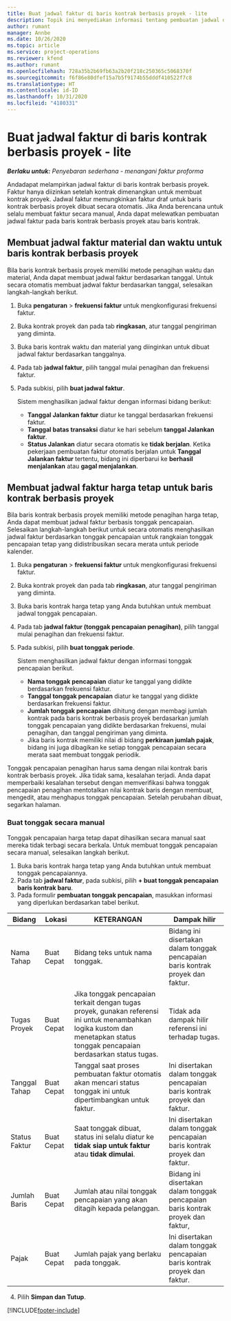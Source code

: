 ```yaml
---
title: Buat jadwal faktur di baris kontrak berbasis proyek - lite
description: Topik ini menyediakan informasi tentang pembuatan jadwal dan tonggak pencapaian faktur.
author: rumant
manager: Annbe
ms.date: 10/26/2020
ms.topic: article
ms.service: project-operations
ms.reviewer: kfend
ms.author: rumant
ms.openlocfilehash: 728a35b2b69fb63a2b20f218c250365c5068370f
ms.sourcegitcommit: f6f86e80dfef15a7b5f9174b55dddf410522f7c8
ms.translationtype: HT
ms.contentlocale: id-ID
ms.lasthandoff: 10/31/2020
ms.locfileid: "4180331"
---
```

# <a name="create-invoice-schedules-on-a-project-based-contract-line---lite"></a>Buat jadwal faktur di baris kontrak berbasis proyek - lite

_**Berlaku untuk:** Penyebaran sederhana - menangani faktur proforma_

Andadapat melampirkan jadwal faktur di baris kontrak berbasis proyek. Faktur hanya diizinkan setelah kontrak dimenangkan untuk membuat kontrak proyek. Jadwal faktur memungkinkan faktur draf untuk baris kontrak berbasis proyek dibuat secara otomatis. Jika Anda berencana untuk selalu membuat faktur secara manual, Anda dapat melewatkan pembuatan jadwal faktur pada baris kontrak berbasis proyek atau baris kontrak.

## <a name="create-a-time-and-material-invoice-schedule-for-a-project-based-contract-line"></a>Membuat jadwal faktur material dan waktu untuk baris kontrak berbasis proyek

Bila baris kontrak berbasis proyek memiliki metode penagihan waktu dan material, Anda dapat membuat jadwal faktur berdasarkan tanggal. Untuk secara otomatis membuat jadwal faktur berdasarkan tanggal, selesaikan langkah-langkah berikut.

1. Buka **pengaturan** > **frekuensi faktur** untuk mengkonfigurasi frekuensi faktur.
2. Buka kontrak proyek dan pada tab **ringkasan**, atur tanggal pengiriman yang diminta.
3. Buka baris kontrak waktu dan material yang diinginkan untuk dibuat jadwal faktur berdasarkan tanggalnya. 
4. Pada tab **jadwal faktur**, pilih tanggal mulai penagihan dan frekuensi faktur. 
5. Pada subkisi, pilih **buat jadwal faktur**.

    Sistem menghasilkan jadwal faktur dengan informasi bidang berikut:

    - **Tanggal Jalankan faktur** diatur ke tanggal berdasarkan frekuensi faktur.
    - **Tanggal batas transaksi** diatur ke hari sebelum **tanggal Jalankan faktur**.
    - **Status Jalankan** diatur secara otomatis ke **tidak berjalan**. Ketika pekerjaan pembuatan faktur otomatis berjalan untuk **Tanggal Jalankan faktur** tertentu, bidang ini diperbarui ke **berhasil menjalankan** atau **gagal menjalankan**.

## <a name="create-a-fixed-price-invoice-schedule-for-a-project-based-contract-line"></a>Membuat jadwal faktur harga tetap untuk baris kontrak berbasis proyek

Bila baris kontrak berbasis proyek memiliki metode penagihan harga tetap, Anda dapat membuat jadwal faktur berbasis tonggak pencapaian. Selesaikan langkah-langkah berikut untuk secara otomatis menghasilkan jadwal faktur berdasarkan tonggak pencapaian untuk rangkaian tonggak pencapaian tetap yang didistribusikan secara merata untuk periode kalender.

1. Buka **pengaturan** > **frekuensi faktur** untuk mengkonfigurasi frekuensi faktur.
2. Buka kontrak proyek dan pada tab **ringkasan**, atur tanggal pengiriman yang diminta.
3. Buka baris kontrak harga tetap yang Anda butuhkan untuk membuat jadwal tonggak pencapaian. 
4. Pada tab **jadwal faktur (tonggak pencapaian penagihan)**, pilih tanggal mulai penagihan dan frekuensi faktur. 
5. Pada subkisi, pilih **buat tonggak periode**.

    Sistem menghasilkan jadwal faktur dengan informasi tonggak pencapaian berikut.

    - **Nama tonggak pencapaian** diatur ke tanggal yang didikte berdasarkan frekuensi faktur.
    - **Tanggal tonggak pencapaian** diatur ke tanggal yang didikte berdasarkan frekuensi faktur.
    - **Jumlah tonggak pencapaian** dihitung dengan membagi jumlah kontrak pada baris kontrak berbasis proyek berdasarkan jumlah tonggak pencapaian yang didikte berdasarkan frekuensi, mulai penagihan, dan tanggal pengiriman yang diminta.
    - Jika baris kontrak memiliki nilai di bidang **perkiraan jumlah pajak**, bidang ini juga dibagikan ke setiap tonggak pencapaian secara merata saat membuat tonggak periodik.

Tonggak pencapaian penagihan harus sama dengan nilai kontrak baris kontrak berbasis proyek. Jika tidak sama, kesalahan terjadi. Anda dapat memperbaiki kesalahan tersebut dengan memverifikasi bahwa tonggak pencapaian penagihan mentotalkan nilai kontrak baris dengan membuat, mengedit, atau menghapus tonggak pencapaian. Setelah perubahan dibuat, segarkan halaman.

### <a name="manually-create-milestones"></a>Buat tonggak secara manual

Tonggak pencapaian harga tetap dapat dihasilkan secara manual saat mereka tidak terbagi secara berkala. Untuk membuat tonggak pencapaian secara manual, selesaikan langkah berikut.

1. Buka baris kontrak harga tetap yang Anda butuhkan untuk membuat tonggak pencapaiannya. 
2. Pada tab **jadwal faktur**, pada subkisi, pilih **+ buat tonggak pencapaian baris kontrak baru**.
3. Pada formulir **pembuatan tonggak pencapaian**, masukkan informasi yang diperlukan berdasarkan tabel berikut. 

| Bidang | Lokasi | KETERANGAN | Dampak hilir |
| --- | --- | --- | --- |
| Nama Tahap | Buat Cepat | Bidang teks untuk nama tonggak. | Bidang ini disertakan dalam tonggak pencapaian baris kontrak proyek dan faktur. |
| Tugas Proyek | Buat Cepat | Jika tonggak pencapaian terkait dengan tugas proyek, gunakan referensi ini untuk menambahkan logika kustom dan menetapkan status tonggak pencapaian berdasarkan status tugas. | Tidak ada dampak hilir referensi ini terhadap tugas. |
| Tanggal Tahap | Buat Cepat | Tanggal saat proses pembuatan faktur otomatis akan mencari status tonggak ini untuk dipertimbangkan untuk faktur. | Ini disertakan dalam tonggak pencapaian baris kontrak proyek dan faktur. |
| Status Faktur | Buat Cepat | Saat tonggak dibuat, status ini selalu diatur ke **tidak siap untuk faktur** atau **tidak dimulai**. | Ini disertakan dalam tonggak pencapaian baris kontrak proyek dan faktur. |
| Jumlah Baris | Buat Cepat | Jumlah atau nilai tonggak pencapaian yang akan ditagih kepada pelanggan. | Bidang ini disertakan dalam tonggak pencapaian baris kontrak proyek dan faktur, |
| Pajak | Buat Cepat | Jumlah pajak yang berlaku pada tonggak. | Ini disertakan dalam tonggak pencapaian baris kontrak proyek dan faktur. |

4. Pilih **Simpan dan Tutup**.


[!INCLUDE[footer-include](../../includes/footer-banner.md)]